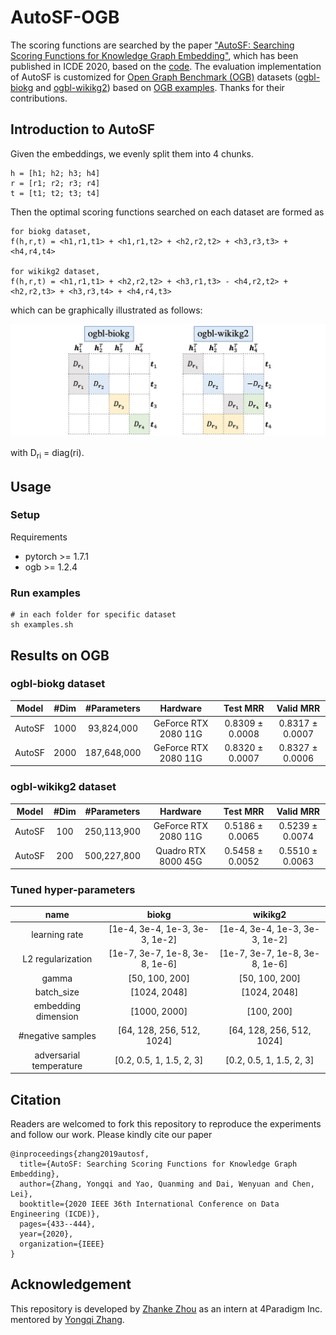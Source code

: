 # AutoSF-OGB

The scoring functions are searched by the paper ["AutoSF: Searching Scoring Functions for Knowledge Graph Embedding"](https://arxiv.org/pdf/1904.11682.pdf), which has been published in ICDE 2020, based on the [code](https://github.com/AutoML-4Paradigm/AutoSF). The evaluation implementation of AutoSF is customized for [Open Graph Benchmark (OGB)](https://ogb.stanford.edu/) datasets ([ogbl-biokg](https://ogb.stanford.edu/docs/leader_linkprop/#ogbl-biokg) and [ogbl-wikikg2](https://ogb.stanford.edu/docs/leader_linkprop/#ogbl-wikikg2)) based on [OGB examples](https://github.com/snap-stanford/ogb/tree/master/examples/linkproppred). Thanks for their contributions.

## Introduction to AutoSF
Given the embeddings, we evenly split them into 4 chunks.

```
h = [h1; h2; h3; h4]
r = [r1; r2; r3; r4]
t = [t1; t2; t3; t4]
```

Then the optimal scoring functions searched on each dataset are formed as

```
for biokg dataset,   
f(h,r,t) = <h1,r1,t1> + <h1,r1,t2> + <h2,r2,t2> + <h3,r3,t3> + <h4,r4,t4> 

for wikikg2 dataset, 
f(h,r,t) = <h1,r1,t1> + <h2,r2,t2> + <h3,r1,t3> - <h4,r2,t2> + <h2,r2,t3> + <h3,r3,t4> + <h4,r4,t3>
```

which can be graphically illustrated as follows:

<img src="./graphical.jpg" alt="graphical"  />

with D<sub>ri</sub> = diag(ri).

## Usage

### Setup
Requirements
- pytorch >= 1.7.1
- ogb >= 1.2.4

### Run examples
```
# in each folder for specific dataset
sh examples.sh
```


## Results on OGB

### ogbl-biokg dataset
| Model | #Dim | #Parameters | Hardware| Test MRR | Valid MRR |
|:------:|:------:|:------:|:------:|:--------:|:--------:|
| AutoSF | 1000 | 93,824,000 | GeForce RTX 2080 11G | 0.8309 ± 0.0008 | 0.8317 ± 0.0007 |
| AutoSF | 2000 | 187,648,000 | GeForce RTX 2080 11G | 0.8320 ± 0.0007 | 0.8327 ± 0.0006 |

### ogbl-wikikg2 dataset
| Model | #Dim | #Parameters | Hardware| Test MRR | Valid MRR |
|:------:|:------:|:------:|:------:|:--------:|:--------:|
| AutoSF | 100 | 250,113,900 | GeForce RTX 2080 11G | 0.5186 ± 0.0065 | 0.5239 ± 0.0074 |
| AutoSF | 200 | 500,227,800 | Quadro RTX 8000 45G | 0.5458 ± 0.0052 | 0.5510 ± 0.0063 |


### Tuned hyper-parameters
| name | biokg | wikikg2 |
|:------:|:------:|:------:|
| learning rate | [1e-4, 3e-4, 1e-3, 3e-3, 1e-2] | [1e-4, 3e-4, 1e-3, 3e-3, 1e-2] |
| L2 regularization | [1e-7, 3e-7, 1e-8, 3e-8, 1e-6] | [1e-7, 3e-7, 1e-8, 3e-8, 1e-6] |
| gamma | [50, 100, 200] | [50, 100, 200] |
| batch_size | [1024, 2048] | [1024, 2048] |
| embedding dimension | [1000, 2000] | [100, 200] |
| #negative samples | [64, 128, 256, 512, 1024] | [64, 128, 256, 512, 1024] |
| adversarial temperature | [0.2, 0.5, 1, 1.5, 2, 3] | [0.2, 0.5, 1, 1.5, 2, 3] |


## Citation
Readers are welcomed to fork this repository to reproduce the experiments and follow our work. Please kindly cite our paper

    @inproceedings{zhang2019autosf,
      title={AutoSF: Searching Scoring Functions for Knowledge Graph Embedding},
      author={Zhang, Yongqi and Yao, Quanming and Dai, Wenyuan and Chen, Lei},
      booktitle={2020 IEEE 36th International Conference on Data Engineering (ICDE)},
      pages={433--444},
      year={2020},
      organization={IEEE}
    }
    
## Acknowledgement

This repository is developed by [Zhanke Zhou](https://github.com/AndrewZhou924) as an intern at 4Paradigm Inc. mentored by [Yongqi Zhang](https://yzhangee.github.io/).
